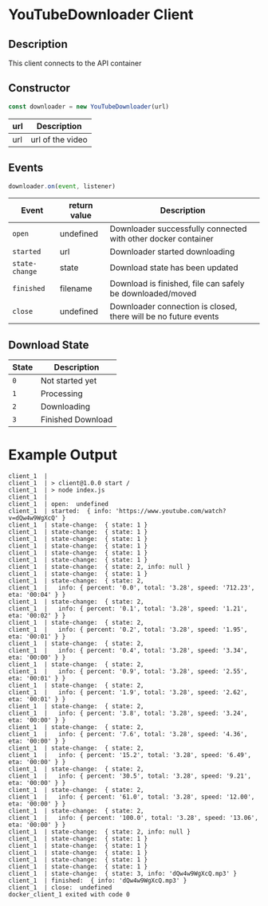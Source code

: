 # YouTubeDownloader Client

## Description

This client connects to the API container

## Constructor

```javascript
const downloader = new YouTubeDownloader(url)
```

| url   | Description       |
| ----- | ----------------- |
| url   | url of the video  |


## Events

```javascript
downloader.on(event, listener)
```

| Event          | return value | Description  |
| -------------- | ------------ | ----- |
| `open`         | undefined    | Downloader successfully connected with other docker container |
| `started`      | url          | Downloader started downloading |
| `state-change` | state        | Download state has been updated |
| `finished`     | filename     | Download is finished, file can safely be downloaded/moved |
| `close`        | undefined    | Downloader connection is closed, there will be no future events |

## Download State

| State | Description       |
| ----- | ----------------- |
| `0`   | Not started yet   |
| `1`   | Processing        |
| `2`   | Downloading       |
| `3`   | Finished Download |


# Example Output
```
client_1  |
client_1  | > client@1.0.0 start /
client_1  | > node index.js
client_1  |
client_1  | open:  undefined
client_1  | started:  { info: 'https://www.youtube.com/watch?v=dQw4w9WgXcQ' }
client_1  | state-change:  { state: 1 }
client_1  | state-change:  { state: 1 }
client_1  | state-change:  { state: 1 }
client_1  | state-change:  { state: 1 }
client_1  | state-change:  { state: 1 }
client_1  | state-change:  { state: 1 }
client_1  | state-change:  { state: 2, info: null }
client_1  | state-change:  { state: 1 }
client_1  | state-change:  { state: 2,
client_1  |   info: { percent: '0.0', total: '3.28', speed: '712.23', eta: '00:04' } }
client_1  | state-change:  { state: 2,
client_1  |   info: { percent: '0.1', total: '3.28', speed: '1.21', eta: '00:02' } }
client_1  | state-change:  { state: 2,
client_1  |   info: { percent: '0.2', total: '3.28', speed: '1.95', eta: '00:01' } }
client_1  | state-change:  { state: 2,
client_1  |   info: { percent: '0.4', total: '3.28', speed: '3.34', eta: '00:00' } }
client_1  | state-change:  { state: 2,
client_1  |   info: { percent: '0.9', total: '3.28', speed: '2.55', eta: '00:01' } }
client_1  | state-change:  { state: 2,
client_1  |   info: { percent: '1.9', total: '3.28', speed: '2.62', eta: '00:01' } }
client_1  | state-change:  { state: 2,
client_1  |   info: { percent: '3.8', total: '3.28', speed: '3.24', eta: '00:00' } }
client_1  | state-change:  { state: 2,
client_1  |   info: { percent: '7.6', total: '3.28', speed: '4.36', eta: '00:00' } }
client_1  | state-change:  { state: 2,
client_1  |   info: { percent: '15.2', total: '3.28', speed: '6.49', eta: '00:00' } }
client_1  | state-change:  { state: 2,
client_1  |   info: { percent: '30.5', total: '3.28', speed: '9.21', eta: '00:00' } }
client_1  | state-change:  { state: 2,
client_1  |   info: { percent: '61.0', total: '3.28', speed: '12.00', eta: '00:00' } }
client_1  | state-change:  { state: 2,
client_1  |   info: { percent: '100.0', total: '3.28', speed: '13.06', eta: '00:00' } }
client_1  | state-change:  { state: 2, info: null }
client_1  | state-change:  { state: 1 }
client_1  | state-change:  { state: 1 }
client_1  | state-change:  { state: 1 }
client_1  | state-change:  { state: 1 }
client_1  | state-change:  { state: 1 }
client_1  | state-change:  { state: 3, info: 'dQw4w9WgXcQ.mp3' }
client_1  | finished:  { info: 'dQw4w9WgXcQ.mp3' }
client_1  | close:  undefined
docker_client_1 exited with code 0
```
